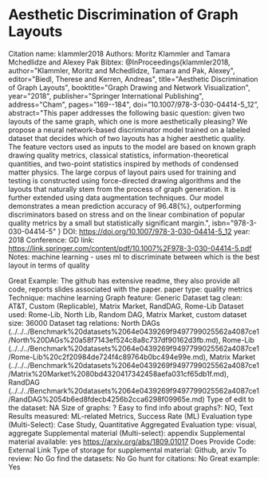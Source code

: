# Aesthetic Discrimination of Graph Layouts

Citation name: klammler2018
Authors: Moritz Klammler and Tamara Mchedlidze and Alexey Pak
Bibtex: @InProceedings{klammler2018,
author="Klammler, Moritz
and Mchedlidze, Tamara
and Pak, Alexey",
editor="Biedl, Therese
and Kerren, Andreas",
title="Aesthetic Discrimination of Graph Layouts",
booktitle="Graph Drawing and Network Visualization",
year="2018",
publisher="Springer International Publishing",
address="Cham",
pages="169--184",
doi=”10.1007/978-3-030-04414-5_12”,
abstract="This paper addresses the following basic question: given two layouts of the same graph, which one is more aesthetically pleasing? We propose a neural network-based discriminator model trained on a labeled dataset that decides which of two layouts has a higher aesthetic quality. The feature vectors used as inputs to the model are based on known graph drawing quality metrics, classical statistics, information-theoretical quantities, and two-point statistics inspired by methods of condensed matter physics. The large corpus of layout pairs used for training and testing is constructed using force-directed drawing algorithms and the layouts that naturally stem from the process of graph generation. It is further extended using data augmentation techniques. Our model demonstrates a mean prediction accuracy of 96.48{\%}, outperforming discriminators based on stress and on the linear combination of popular quality metrics by a small but statistically significant margin.",
isbn="978-3-030-04414-5"
}
DOI: https://doi.org/10.1007/978-3-030-04414-5_12
year: 2018
Conference: GD
link: https://link.springer.com/content/pdf/10.1007%2F978-3-030-04414-5.pdf
Notes: machine learning - uses ml to discriminate between which is the best layout in terms of quality

Great Example: The github has extensive readme, they also provide all code, reports slides associated with the paper.
paper type: quality metrics
Technique: machine learning
Graph feature: Generic
Dataset tag clean: AT&T, Custom (Replicable), Matrix Market, RandDAG, Rome-Lib
Dataset used: Rome-Lib, North Lib, Random DAG, Matrix Market, custom
dataset size: 36000
Dataset tag relations: North DAGs (../../../Benchmark%20datasets%2064e0439269f9497799025562a4087ce1/North%20DAGs%20a58f7143ef524c8a8c737df90162d3fb.md), Rome-Lib (../../../Benchmark%20datasets%2064e0439269f9497799025562a4087ce1/Rome-Lib%20c2f20984de724f4c89764b0bc494e99e.md), Matrix Market (../../../Benchmark%20datasets%2064e0439269f9497799025562a4087ce1/Matrix%20Market%2080bd4320417342458aefa031cf65db1f.md), RandDAG (../../../Benchmark%20datasets%2064e0439269f9497799025562a4087ce1/RandDAG%2054b6ed8fdecb4256b2cca6298f09965e.md)
Type of edit to the dataset: NA
Size of graphs: ?
Easy to find info about graphs?: NO, Text
Results measured: ML-related Metrics, Success Rate (ML)
Evaluation type (Multi-Select): Case Study, Quantitative Aggregated
Evaluation type: visual, aggregate
Supplemental material (Multi-select): appendix
Supplemental material available: yes https://arxiv.org/abs/1809.01017
Does Provide Code: External Link
Type of storage for supplemental material: Github, arxiv
To review: No
Go find the datasets: No
Go hunt for citations: No
Great example: Yes
